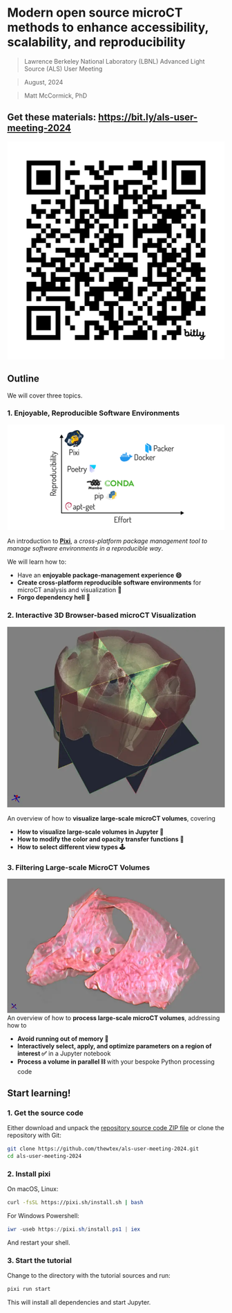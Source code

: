 # Modern open source microCT methods to enhance accessibility, scalability, and reproducibility

> Lawrence Berkeley National Laboratory (LBNL) Advanced Light Source (ALS) User Meeting

> August, 2024

> Matt McCormick, PhD

## Get these materials: https://bit.ly/als-user-meeting-2024

[![materials qr code](./figures/materials-qr-code.svg)](https://bit.ly/als-user-meeting-2024)

## Outline

We will cover three topics.

### 1. Enjoyable, Reproducible Software Environments

![easy pixi](./figures/pixi-graph.svg)

An introduction to **[Pixi](https://pixi.sh)**, a *cross-platform package management tool to manage software environments in a reproducible way*.

We will learn how to:

- Have an **enjoyable package-management experience 😄**
- **Create cross-platform reproducible software environments** for microCT analysis and visualization 🔬
- **Forgo dependency hell 👿**

### 2. Interactive 3D Browser-based microCT Visualization

![tooth](./figures/tooth2.webp)

An overview of how to **visualize large-scale microCT volumes**, covering

- **How to visualize large-scale volumes in Jupyter 🌌**
- **How to modify the color and opacity transfer functions 🎨**
- **How to select different view type️s 🕹️**

### 3. Filtering Large-scale MicroCT Volumes

![vulture](./figures/vulture.webp)
An overview of how to **process large-scale microCT volumes**, addressing how to

- **Avoid running out of memory 🫗**
- **Interactively select, apply, and optimize parameters on a region of interest ✅** in a Jupyter notebook
- **Process a volume in parallel ⛓️** with your bespoke Python processing code

## Start learning!

### 1. Get the source code

Either download and unpack the [repository source code ZIP file](https://github.com/thewtex/als-user-meeting-2024/archive/refs/heads/main.zip) or clone the repository with Git:

```bash
git clone https://github.com/thewtex/als-user-meeting-2024.git
cd als-user-meeting-2024
```

### 2. Install pixi

On macOS, Linux:

```bash
curl -fsSL https://pixi.sh/install.sh | bash
```

For Windows Powershell:

```powershell
iwr -useb https://pixi.sh/install.ps1 | iex
```

And restart your shell.

### 3. Start the tutorial

Change to the directory with the tutorial sources and run:

```bash
pixi run start
```

This will install all dependencies and start Jupyter.